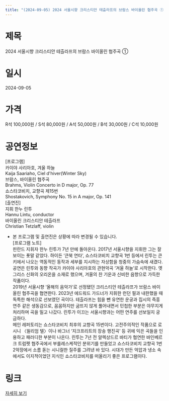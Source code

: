 ```yaml
---
title: "(2024-09-05) 2024 서울시향 크리스티안 테츨라프의 브람스 바이올린 협주곡 ①"
---
```


# 제목
2024 서울시향 크리스티안 테츨라프의 브람스 바이올린 협주곡 ①

# 일시
2024-09-05

# 가격
R석 100,000원 / S석 80,000원 / A석 50,000원 / B석 30,000원 / C석 10,000원

# 공연정보
[프로그램]  
카이야 사리아호, 겨울 하늘  
Kaija Saariaho, Ciel d'hiver(Winter Sky)  
브람스, 바이올린 협주곡  
Brahms, Violin Concerto in D major, Op. 77  
쇼스타코비치, 교향곡 제15번  
Shostakovich, Symphony No. 15 in A major, Op. 141  
[출연진]  
지휘 한누 린투  
Hannu Lintu, conductor  
바이올린 크리스티안 테츨라프  
Christian Tetzlaff, violin  
* 본 프로그램 및 출연진은 상황에 따라 변경될 수 있습니다.  
[프로그램 노트]  
핀란드 지휘자 한누 린투가 7년 만에 돌아온다. 2017년 서울시향을 지휘한 그는 잘 보이는 푯말 같았다. 하이든 ‘큰북 연타’, 쇼스타코비치 교향곡 1번 등에서 린투는 큰 키에서 나오는 역동적인 동작과 세부를 지시하는 자상함을 청중의 가슴속에 새겼다. 공연은 린투와 동향 작곡가 카이야 사리아호의 관현악곡 ‘겨울 하늘’로 시작한다. 옛 그리스 신화의 오리온을 소재로 했으며, 겨울의 찬 기운과 신비한 음향으로 가득한 작품이다.  
2019년 서울시향 ‘올해의 음악가’로 선정됐던 크리스티안 테츨라프가 브람스 바이올린 협주곡을 협연한다. 2023년 에드워드 가드너가 지휘한 런던 필과 내한했을 때 독특한 해석으로 선보였던 곡이다. 테츨라프는 힘을 뺀 유연한 운궁과 집시의 즉흥 연주 같은 생동감으로, 꼼꼼하지만 굼뜨지 않게 풀어내면서 민첩한 부분은 야무지게 처리하며 곡을 밀고 나갔다. 린투가 이끄는 서울시향과는 어떤 연주를 선보일지 궁금하다.  
메인 레퍼토리는 쇼스타코비치 최후의 교향곡 15번이다. 고전주의적인 작품으로 로시니 〈윌리엄 텔〉이나 바그너 ‘지크프리트의 장송 행진곡’ 등 귀에 익은 곡들을 인용하고 패러디한 부분이 나온다. 린투는 7년 전 알렉상드르 바티가 협연한 바인베르크 트럼펫 협주곡에서 부를레스케적인 분위기를 만들었고 쇼스타코비치 교향곡 1번 2악장에서 소름 돋는 시니컬한 질주를 그려낸 바 있다. 시대가 만든 억압과 냉소 속에서도 이지적이었던 지식인 쇼스타코비치를 떠올리기 좋은 프로그램이다.

# 링크
[자세히 보기](https://www.sac.or.kr/site/main/show/show_view?SN=60766, "https://www.sac.or.kr/site/main/show/show_view?SN=60766")

